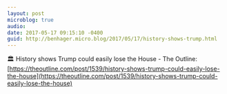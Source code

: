 ```yaml
---
layout: post
microblog: true
audio: 
date: 2017-05-17 09:15:10 -0400
guid: http://benhager.micro.blog/2017/05/17/history-shows-trump.html
---
```

🏛 History shows Trump could easily lose the House - The Outline: [https://theoutline.com/post/1539/history-shows-trump-could-easily-lose-the-house](https://theoutline.com/post/1539/history-shows-trump-could-easily-lose-the-house)
